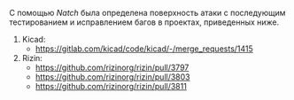 С помощью *Natch* была определена поверхность атаки с последующим тестированием и исправлением багов в проектах, приведенных ниже.

1. Kicad:
    * https://gitlab.com/kicad/code/kicad/-/merge_requests/1415
3. Rizin:
    * https://github.com/rizinorg/rizin/pull/3797
    * https://github.com/rizinorg/rizin/pull/3803
    * https://github.com/rizinorg/rizin/pull/3811

